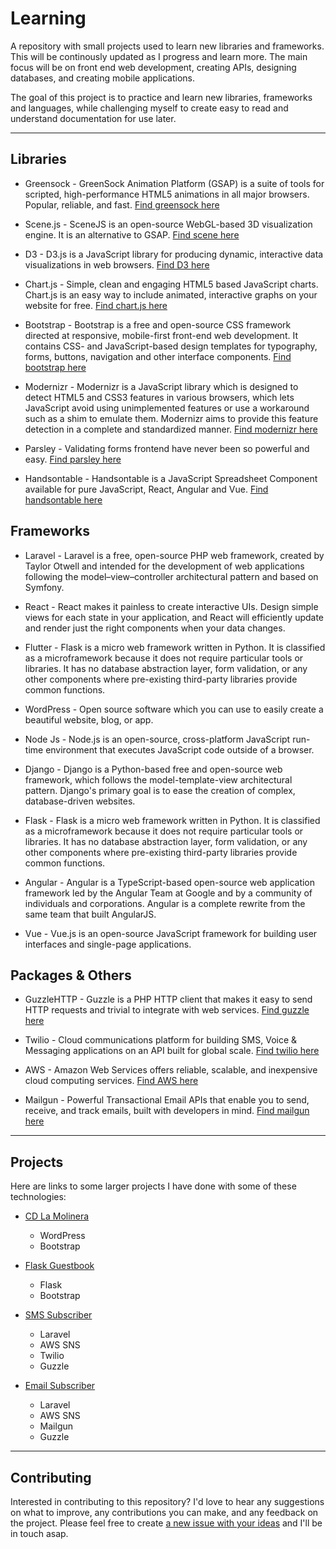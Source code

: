 
# Learning

A repository with small projects used to learn new libraries and frameworks. This will be continously updated as I progress and learn more. The main focus will be on front end web development, creating APIs, designing databases, and creating mobile applications.

The goal of this project is to practice and learn new libraries, frameworks and languages, while challenging myself to create easy to read and understand documentation for use later.

---

## Libraries

* Greensock - GreenSock Animation Platform (GSAP) is a suite of tools for scripted, high-performance HTML5 animations in all major browsers. Popular, reliable, and fast. [Find greensock here](https://greensock.com/)

* Scene.js - SceneJS is an open-source WebGL-based 3D visualization engine. It is an alternative to GSAP. [Find scene here](http://daybrush.com/scenejs/)

* D3 - D3.js is a JavaScript library for producing dynamic, interactive data visualizations in web browsers.  [Find D3 here](https://d3js.org/)

* Chart.js - Simple, clean and engaging HTML5 based JavaScript charts. Chart.js is an easy way to include animated, interactive graphs on your website for free. [Find chart.js here](https://www.chartjs.org/)

* Bootstrap - Bootstrap is a free and open-source CSS framework directed at responsive, mobile-first front-end web development. It contains CSS- and JavaScript-based design templates for typography, forms, buttons, navigation and other interface components. [Find bootstrap here](https://getbootstrap.com/)

* Modernizr - Modernizr is a JavaScript library which is designed to detect HTML5 and CSS3 features in various browsers, which lets JavaScript avoid using unimplemented features or use a workaround such as a shim to emulate them. Modernizr aims to provide this feature detection in a complete and standardized manner.  [Find modernizr here](https://modernizr.com/)

* Parsley - Validating forms frontend have never been so powerful and easy. [Find parsley here](https://parsleyjs.org/)

* Handsontable - Handsontable is a JavaScript Spreadsheet Component available for pure JavaScript, React, Angular and Vue. [Find handsontable here](https://handsontable.com/)

## Frameworks

* Laravel - Laravel is a free, open-source PHP web framework, created by Taylor Otwell and intended for the development of web applications following the model–view–controller architectural pattern and based on Symfony.

* React - React makes it painless to create interactive UIs. Design simple views for each state in your application, and React will efficiently update and render just the right components when your data changes.

* Flutter - Flask is a micro web framework written in Python. It is classified as a microframework because it does not require particular tools or libraries. It has no database abstraction layer, form validation, or any other components where pre-existing third-party libraries provide common functions. 

* WordPress - Open source software which you can use to easily create a beautiful website, blog, or app.

* Node Js - Node.js is an open-source, cross-platform JavaScript run-time environment that executes JavaScript code outside of a browser.

* Django - Django is a Python-based free and open-source web framework, which follows the model-template-view architectural pattern. Django's primary goal is to ease the creation of complex, database-driven websites.

* Flask - Flask is a micro web framework written in Python. It is classified as a microframework because it does not require particular tools or libraries. It has no database abstraction layer, form validation, or any other components where pre-existing third-party libraries provide common functions. 

* Angular - Angular is a TypeScript-based open-source web application framework led by the Angular Team at Google and by a community of individuals and corporations. Angular is a complete rewrite from the same team that built AngularJS.

* Vue - Vue.js is an open-source JavaScript framework for building user interfaces and single-page applications.

## Packages & Others

* GuzzleHTTP - Guzzle is a PHP HTTP client that makes it easy to send HTTP requests and trivial to integrate with web services. [Find guzzle here](https://github.com/guzzle/guzzle)

* Twilio - Cloud communications platform for building SMS, Voice & Messaging applications on an API built for global scale. [Find twilio here](https://twilio.com/)

* AWS - Amazon Web Services offers reliable, scalable, and inexpensive cloud computing services. [Find AWS here](https://www.aws.amazon.com/)

* Mailgun - Powerful Transactional Email APIs that enable you to send, receive, and track emails, built with developers in mind. [Find mailgun here](https://www.mailgun.com/)

---

## Projects

Here are links to some larger projects I have done with some of these technologies:

* [CD La Molinera](https://github.com/CMHayden/cdLaMolinera)
    * WordPress
    * Bootstrap

* [Flask Guestbook](https://github.com/CMHayden/flask-guestbook)
    * Flask
    * Bootstrap

* [SMS Subscriber](https://github.com/CMHayden/management.products.api.subscriber.sms)
    * Laravel
    * AWS SNS
    * Twilio
    * Guzzle

* [Email Subscriber](https://github.com/CMHayden/management.products.api.subscriber.email)
    * Laravel
    * AWS SNS
    * Mailgun
    * Guzzle

---

## Contributing

Interested in contributing to this repository? I'd love to hear any suggestions on what to improve, any contributions you can make, and any feedback on the project. Please feel free to create [a new issue with your ideas](https://github.com/CMHayden/learning/issues/new) and I'll be in touch asap.